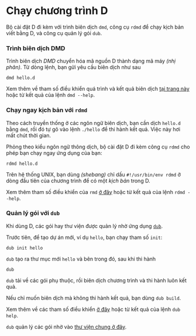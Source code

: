 # Chạy chương trình D

Bộ cài đặt D đi kèm với trình biên dịch `dmd`, công cụ `rdmd` để chạy kịch bản
viết bằng D, và công cụ quản lý gói `dub`.

### Trình biên dịch DMD

Trình biên dịch *DMD* chuyển hóa mã nguồn D thành dạng mã máy _(nhị phân)_.
Từ dòng lệnh, bạn gửi yêu cầu biên dịch như sau

    dmd hello.d

Xem thêm về tham số điều khiển quá trình và kết quả biên dịch
  [tại trang này](https://dlang.org/dmd.html#switches)
hoặc từ kết quả của lệnh `dmd --help`.

### Chạy ngay kịch bản với `rdmd`

Theo cách truyền thống ở các ngôn ngữ biên dịch, bạn cần dịch `hello.d`
bằng `dmd`, rồi đó tự gõ vào lệnh `./hello` để thi hành kết quả.
Việc này hơi mất chút thời gian.

Phỏng theo kiểu ngôn ngữ thông dịch, bộ cài đặt D đi kèm công cụ `rdmd`
cho phép bạn chạy ngay ứng dụng của bạn:

    rdmd hello.d

Trên hệ thống UNIX, bạn dùng _(shebang)_ chỉ dấu `#!/usr/bin/env rdmd` ở
dòng đầu tiên của chương trình để có một _kịch bản_ trong D.

Xem thêm tham số điều khiển của `rmd` [ở đây](https://dlang.org/rdmd.html)
hoặc từ kết quả của lệnh `rdmd --help`.

### Quản lý gói với `dub`

Khi dùng D, các gói hay thư viện được quản lý nhờ ứng dụng  [`dub`](http://code.dlang.org).

Trước tiên, để tạo dự án mới, ví dụ  `hello`, bạn chạy tham số `init`:

    dub init hello

`dub` tạo ra thư mục mới `hello` và bên trong đó, sau khi thi hành

    dub

`dub` tải về các gói phụ thuộc, rồi biên dịch chương trình và thi
hành luôn kết quả.

Nếu chỉ muốn biên dịch mà không thi hành kết quả, bạn dùng `dub build`.

Xem thêm về các tham số điều khiển [ở đây](https://code.dlang.org/docs/commandline)
hoặc từ kết quả của lệnh `dub help`.

`dub` quản lý các gói nhờ vào [thư viện chung ở đây](https://code.dlang.org).
